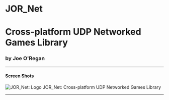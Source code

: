 # JOR_Net
# Cross-platform UDP Networked Games Library

### by Joe O'Regan

---

#### Screen Shots

![JOR_Net: Logo](https://raw.githubusercontent.com/joeaoregan/JOR_Net/master/Screenshots/20180417_Lib_Logo.png "JOR_Net: Logo")
JOR_Net: Cross-platform UDP Networked Games Library


---
